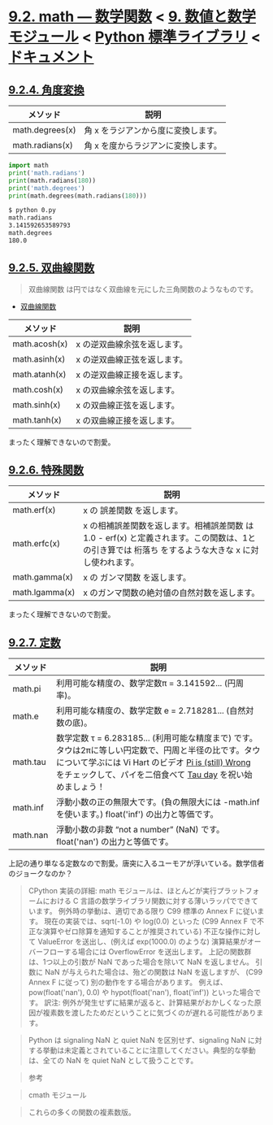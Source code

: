 # [9.2. math — 数学関数](https://docs.python.jp/3/library/math.html#module-math) < [9. 数値と数学モジュール](https://docs.python.jp/3/library/numeric.html) < [Python 標準ライブラリ](https://docs.python.jp/3/library/index.html#the-python-standard-library) < [ドキュメント](https://docs.python.jp/3/index.html)

## [9.2.4. 角度変換](https://docs.python.jp/3/library/math.html#angular-conversion)

メソッド|説明
--------|----
math.degrees(x)|角 x をラジアンから度に変換します。
math.radians(x)|角 x を度からラジアンに変換します。

```python
import math
print('math.radians')
print(math.radians(180))
print('math.degrees')
print(math.degrees(math.radians(180)))
```
```sh
$ python 0.py 
math.radians
3.141592653589793
math.degrees
180.0
```

## [9.2.5. 双曲線関数](https://docs.python.jp/3/library/math.html#hyperbolic-functions)

> 双曲線関数 は円ではなく双曲線を元にした三角関数のようなものです。

* [双曲線関数](https://ja.wikipedia.org/wiki/%E5%8F%8C%E6%9B%B2%E7%B7%9A%E9%96%A2%E6%95%B0)

メソッド|説明
--------|----
math.acosh(x)|x の逆双曲線余弦を返します。
math.asinh(x)|x の逆双曲線正弦を返します。
math.atanh(x)|x の逆双曲線正接を返します。
math.cosh(x)|x の双曲線余弦を返します。
math.sinh(x)|x の双曲線正弦を返します。
math.tanh(x)|x の双曲線正接を返します。

まったく理解できないので割愛。

## [9.2.6. 特殊関数](https://docs.python.jp/3/library/math.html#special-functions)

メソッド|説明
--------|----
math.erf(x)|x の 誤差関数 を返します。
math.erfc(x)|x の相補誤差関数を返します。相補誤差関数 は 1.0 - erf(x) と定義されます。この関数は、1との引き算では 桁落ち をするような大きな x に対し使われます。
math.gamma(x)|x の ガンマ関数 を返します。
math.lgamma(x)|x のガンマ関数の絶対値の自然対数を返します。

まったく理解できないので割愛。


## [9.2.7. 定数](https://docs.python.jp/3/library/math.html#constants)

メソッド|説明
--------|----
math.pi|利用可能な精度の、数学定数π = 3.141592... (円周率)。
math.e|利用可能な精度の、数学定数 e = 2.718281... (自然対数の底)。
math.tau|数学定数 τ = 6.283185... (利用可能な精度まで) です。タウは2πに等しい円定数で、円周と半径の比です。タウについて学ぶには Vi Hart のビデオ [Pi is (still) Wrong](https://www.youtube.com/watch?v=jG7vhMMXagQ) をチェックして、パイを二倍食べて [Tau day](https://tauday.com/) を祝い始めましょう！
math.inf|浮動小数の正の無限大です。(負の無限大には -math.inf を使います。) float('inf') の出力と等価です。
math.nan|浮動小数の非数 “not a number” (NaN) です。float('nan') の出力と等価です。

上記の通り単なる定数なので割愛。唐突に入るユーモアが浮いている。数学信者のジョークなのか？

> CPython 実装の詳細: math モジュールは、ほとんどが実行プラットフォームにおける C 言語の数学ライブラリ関数に対する薄いラッパでできています。 例外時の挙動は、適切である限り C99 標準の Annex F に従います。 現在の実装では、sqrt(-1.0) や log(0.0) といった (C99 Annex F で不正な演算やゼロ除算を通知することが推奨されている) 不正な操作に対して ValueError を送出し、(例えば exp(1000.0) のような) 演算結果がオーバーフローする場合には OverflowError を送出します。 上記の関数群は、1つ以上の引数が NaN であった場合を除いて NaN を返しません。 引数に NaN が与えられた場合は、殆どの関数は NaN を返しますが、 (C99 Annex F に従って) 別の動作をする場合があります。 例えば、 pow(float('nan'), 0.0) や hypot(float('nan'), float('inf')) といった場合です。 訳注: 例外が発生せずに結果が返ると、計算結果がおかしくなった原因が複素数を渡したためだということに気づくのが遅れる可能性があります。

> Python は signaling NaN と quiet NaN を区別せず、signaling NaN に対する挙動は未定義とされていることに注意してください。典型的な挙動は、全ての NaN を quiet NaN として扱うことです。

> 参考

> cmath モジュール

>    これらの多くの関数の複素数版。
